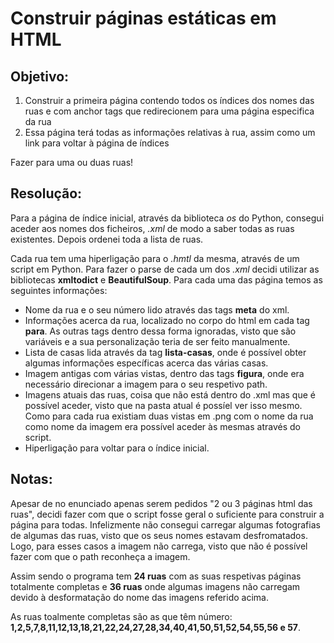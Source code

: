# Construir páginas estáticas em HTML 

## Objetivo:
1. Construir a primeira página contendo todos os índices dos nomes das ruas e com anchor tags que redirecionem para uma página especifica da rua
2. Essa página terá todas as informações relativas à rua, assim como um link para voltar à página de índices

Fazer para uma ou duas ruas!

## Resolução:

Para a página de índice inicial, através da biblioteca _os_ do Python, consegui aceder aos nomes dos ficheiros, _.xml_ de modo a saber todas as ruas existentes. Depois ordenei toda a lista de ruas.

Cada rua tem uma hiperligação para o _.hmtl_ da mesma, através de um script em Python. Para fazer o parse de cada um dos _.xml_ decidi utilizar as bibliotecas **xmltodict** e **BeautifulSoup**. Para cada uma das página temos as seguintes informações:

- Nome da rua e o seu número lido através das tags **meta** do xml.
- Informações acerca da rua, localizado no corpo do html em cada tag **para**. As outras tags dentro dessa forma ignoradas, visto que são variáveis e a sua personalização teria de ser feito manualmente.
- Lista de casas lida através da tag **lista-casas**, onde é possível obter algumas informações específicas acerca das várias casas.
- Imagem antigas com várias vistas, dentro das tags **figura**, onde era necessário direcionar a imagem para o seu respetivo path.
- Imagens atuais das ruas, coisa que não está dentro do .xml mas que é possível aceder, visto que na pasta atual é possíel ver isso mesmo. Como para cada rua existiam duas vistas em .png com o nome da rua como nome da imagem era possível aceder às mesmas através do script.
- Hiperligação para voltar para o índice inicial.

## Notas:

Apesar de no enunciado apenas serem pedidos "2 ou 3 páginas html das ruas", decidi fazer com que o script fosse geral o suficiente para construir a página para todas. Infelizmente não consegui carregar algumas fotografias de algumas das ruas, visto que os seus nomes estavam desfromatados. Logo, para esses casos a imagem não carrega, visto que não é possível fazer com que o path reconheça a imagem.

Assim sendo o programa tem **24 ruas** com as suas respetivas páginas totalmente completas e **36 ruas** onde algumas imagens não carregam devido à desformatação do nome das imagens referido acima.

As ruas toalmente completas são as que têm número:
**1,2,5,7,8,11,12,13,18,21,22,24,27,28,34,40,41,50,51,52,54,55,56 e 57**.